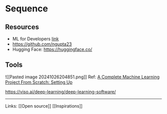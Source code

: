 
# Sequence 


## Resources
* ML for Developers [link](https://madewithml.com/)
* https://github.com/ngupta23
* Hugging Face: https://huggingface.co/



## Tools
![[Pasted image 20241026204851.png]]
Ref: 
[A Complete Machine Learning Project From Scratch: Setting Up](https://www.mihaileric.com/posts/setting-up-a-machine-learning-project/ )

https://viso.ai/deep-learning/deep-learning-software/

---

Links:
[[Open source]]
[[Inspirations]]
